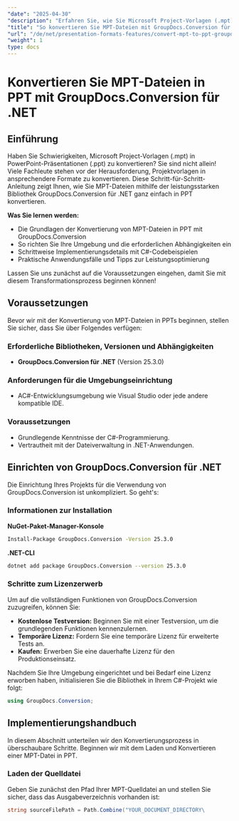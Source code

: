 ```yaml
---
"date": "2025-04-30"
"description": "Erfahren Sie, wie Sie Microsoft Project-Vorlagen (.mpt) mit GroupDocs.Conversion für .NET mühelos in PowerPoint-Präsentationen (.ppt) konvertieren. Folgen Sie dieser ausführlichen Anleitung mit C#-Codebeispielen."
"title": "So konvertieren Sie MPT-Dateien mit GroupDocs.Conversion für .NET in PPT (Schritt-für-Schritt-Anleitung)"
"url": "/de/net/presentation-formats-features/convert-mpt-to-ppt-groupdocs-dotnet/"
"weight": 1
type: docs
---
```

# Konvertieren Sie MPT-Dateien in PPT mit GroupDocs.Conversion für .NET

## Einführung

Haben Sie Schwierigkeiten, Microsoft Project-Vorlagen (.mpt) in PowerPoint-Präsentationen (.ppt) zu konvertieren? Sie sind nicht allein! Viele Fachleute stehen vor der Herausforderung, Projektvorlagen in ansprechendere Formate zu konvertieren. Diese Schritt-für-Schritt-Anleitung zeigt Ihnen, wie Sie MPT-Dateien mithilfe der leistungsstarken Bibliothek GroupDocs.Conversion für .NET ganz einfach in PPT konvertieren.

**Was Sie lernen werden:**
- Die Grundlagen der Konvertierung von MPT-Dateien in PPT mit GroupDocs.Conversion
- So richten Sie Ihre Umgebung und die erforderlichen Abhängigkeiten ein
- Schrittweise Implementierungsdetails mit C#-Codebeispielen
- Praktische Anwendungsfälle und Tipps zur Leistungsoptimierung

Lassen Sie uns zunächst auf die Voraussetzungen eingehen, damit Sie mit diesem Transformationsprozess beginnen können!

## Voraussetzungen

Bevor wir mit der Konvertierung von MPT-Dateien in PPTs beginnen, stellen Sie sicher, dass Sie über Folgendes verfügen:

### Erforderliche Bibliotheken, Versionen und Abhängigkeiten
- **GroupDocs.Conversion für .NET** (Version 25.3.0)

### Anforderungen für die Umgebungseinrichtung
- AC#-Entwicklungsumgebung wie Visual Studio oder jede andere kompatible IDE.
  

### Voraussetzungen
- Grundlegende Kenntnisse der C#-Programmierung.
- Vertrautheit mit der Dateiverwaltung in .NET-Anwendungen.

## Einrichten von GroupDocs.Conversion für .NET

Die Einrichtung Ihres Projekts für die Verwendung von GroupDocs.Conversion ist unkompliziert. So geht's:

### Informationen zur Installation

**NuGet-Paket-Manager-Konsole**

```bash
Install-Package GroupDocs.Conversion -Version 25.3.0
```

**\.NET-CLI**

```bash
dotnet add package GroupDocs.Conversion --version 25.3.0
```

### Schritte zum Lizenzerwerb

Um auf die vollständigen Funktionen von GroupDocs.Conversion zuzugreifen, können Sie:
- **Kostenlose Testversion:** Beginnen Sie mit einer Testversion, um die grundlegenden Funktionen kennenzulernen.
- **Temporäre Lizenz:** Fordern Sie eine temporäre Lizenz für erweiterte Tests an.
- **Kaufen:** Erwerben Sie eine dauerhafte Lizenz für den Produktionseinsatz.

Nachdem Sie Ihre Umgebung eingerichtet und bei Bedarf eine Lizenz erworben haben, initialisieren Sie die Bibliothek in Ihrem C#-Projekt wie folgt:

```csharp
using GroupDocs.Conversion;
```

## Implementierungshandbuch

In diesem Abschnitt unterteilen wir den Konvertierungsprozess in überschaubare Schritte. Beginnen wir mit dem Laden und Konvertieren einer MPT-Datei in PPT.

### Laden der Quelldatei

Geben Sie zunächst den Pfad Ihrer MPT-Quelldatei an und stellen Sie sicher, dass das Ausgabeverzeichnis vorhanden ist:

```csharp
string sourceFilePath = Path.Combine("YOUR_DOCUMENT_DIRECTORY\